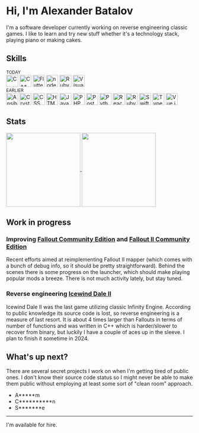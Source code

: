 # Hi, I'm Alexander Batalov

I'm a software developer currently working on reverse engineering classic games. I like to learn and try new stuff whether it's a technology stack, playing piano or making cakes.

## Skills

<div>
  <sup>TODAY</sup>
  <div>
    <img height="32" width="32" src="https://cdn.simpleicons.org/c" alt="C" />
    <img height="32" width="32" src="https://cdn.simpleicons.org/cplusplus" alt="C++" />
    <img height="32" width="32" src="https://cdn.simpleicons.org/flutter" alt="Flutter" />
    <img height="32" width="32" src="https://cdn.simpleicons.org/node.js" alt="node.js" />
    <img height="32" width="32" src="https://cdn.simpleicons.org/rubyonrails" alt="Ruby on Rails" />
    <img height="32" width="32" src="https://cdn.simpleicons.org/visualstudiocode" alt="Visual Studio Code" />
  </div>
</div>

<div>
  <sup>EARLIER</sup>
  <div>
    <img height="32" width="32" src="https://cdn.simpleicons.org/ansible" alt="Ansible" />
    <img height="32" width="32" src="https://cdn.simpleicons.org/crystal" alt="Crystal" />
    <img height="32" width="32" src="https://cdn.simpleicons.org/css3" alt="CSS" />
    <img height="32" width="32" src="https://cdn.simpleicons.org/html5" alt="HTML" />
    <img height="32" width="32" src="https://cdn.simpleicons.org/javascript" alt="JavaScript" />
    <img height="32" width="32" src="https://cdn.simpleicons.org/php" alt="PHP" />
    <img height="32" width="32" src="https://cdn.simpleicons.org/postgresql" alt="PostgreSQL" />
    <img height="32" width="32" src="https://cdn.simpleicons.org/python" alt="Python" />
    <img height="32" width="32" src="https://cdn.simpleicons.org/react" alt="React" />
    <img height="32" width="32" src="https://cdn.simpleicons.org/ruby" alt="Ruby" />
    <img height="32" width="32" src="https://cdn.simpleicons.org/swift" alt="Swift" />
    <img height="32" width="32" src="https://cdn.simpleicons.org/typescript" alt="TypeScript" />
    <img height="32" width="32" src="https://cdn.simpleicons.org/vue.js" alt="Vue.js" />
  </div>
</div>

## Stats

<div>
    <a href="https://github.com/alexbatalov">
        <img height=200 align="center" src="https://github-readme-stats.vercel.app/api?username=alexbatalov" />
    </a>
    <a href="https://github.com/alexbatalov">
        <img height=200 align="center" src="https://github-readme-stats.vercel.app/api/top-langs?username=alexbatalov&layout=compact&langs_count=8&card_width=320" />
    </a>
</div>

## Work in progress

### Improving [Fallout Community Edition](https://github.com/alexbatalov/fallout1-ce) and [Fallout II Community Edition](https://github.com/alexbatalov/fallout2-ce)

Recent efforts aimed at reimplementing Fallout II mapper (which comes with a bunch of debug info, so it should be pretty straightforward). Behind the scenes there is some progress on the launcher, which should make playing popular mods a breeze. There is not much activity lately, but stay tuned.

### Reverse engineering [Icewind Dale II](https://github.com/alexbatalov/iwd2-re)

Icewind Dale II was the last game utilizing classic Infinity Engine. According to public knowledge its source code is lost, so reverse engineering is a measure of last resort. It is about 4 times larger than Fallouts in terms of number of functions and was written in C++ which is harder/slower to recover from binary, but luckily I have a couple of aces up in the sleeve. I plan to finish it sometime in 2024.

## What's up next?

There are several secret projects I work on when I'm getting tired of public ones. I don't know their source code status so I might never be able to make them public without employing at least some sort of "clean room" approach.

- A\*\*\*\*\*m
- C\*\*\*\*\*\*\*\*\*\*n
- S\*\*\*\*\*\*\*e

---

I'm available for hire.
